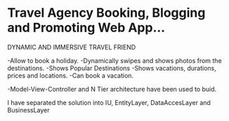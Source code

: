 # Travel Agency Booking, Blogging and Promoting Web App...

DYNAMIC AND IMMERSIVE TRAVEL FRIEND

-Allow to book a holiday.
-Dynamically swipes and shows photos from the destinations.
-Shows Popular Destinations
-Shows vacations, durations, prices and locations.
-Can book a vacation.


-Model-View-Controller and N Tier architecture have been used to buid.

I have separated the solution into IU, EntityLayer, DataAccesLayer and BusinessLayer



